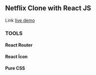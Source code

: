 <h2>Netflix Clone with React JS</h2>
<p>Link <a href="https://reactjs-netflix-projects.netlify.app">live demo</a></p>
<h3>TOOLS</h3>
<h4>React Router</h4>
<h4>React İcon</h4>
<h4>Pure CSS</h4>

